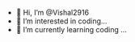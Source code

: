 - 👋 Hi, I’m @Vishal2916
- 👀 I’m interested in coding...
- 🌱 I’m currently learning coding ...

<!---
Vishal2916/Vishal2916 is a ✨ special ✨ repository because its `README.md` (this file) appears on your GitHub profile.
You can click the Preview link to take a look at your changes.
--->
